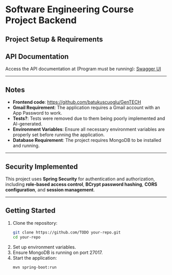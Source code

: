 ﻿# Software Engineering Course Project Backend

## Project Setup & Requirements

## API Documentation
Access the API documentation at (Program must be running):
[Swagger UI](http://localhost:8080/swagger-ui.html)

---

## Notes
- **Frontend code**: https://github.com/batukuscuoglu/GenTECH
- **Gmail Requirement**: The application requires a Gmail account with an App Password to work.
- **Tests?**: Tests were removed due to them being poorly implemented and AI-generated.
- **Environment Variables**: Ensure all necessary environment variables are properly set before running the application.
- **Database Requirement**: The project requires MongoDB to be installed and running.

---

## Security Implemented
This project uses **Spring Security** for authentication and authorization, including **role-based access control**, **BCrypt password hashing**, **CORS configuration**, and **session management**.

---

## Getting Started
1. Clone the repository:
   ```sh
   git clone https://github.com/TODO your-repo.git
   cd your-repo
   ```
2. Set up environment variables.
3. Ensure MongoDB is running on port 27017.
4. Start the application:
   ```sh
   mvn spring-boot:run
   ```

